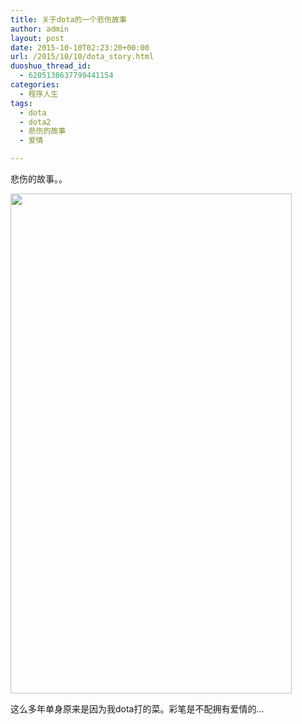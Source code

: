 ```yaml
---
title: 关于dota的一个悲伤故事
author: admin
layout: post
date: 2015-10-10T02:23:20+00:00
url: /2015/10/10/dota_story.html
duoshuo_thread_id:
  - 6205138637799441154
categories:
  - 程序人生
tags:
  - dota
  - dota2
  - 悲伤的故事
  - 爱情

---
```

悲伤的故事。。

<img class="alignnone" src="http://static.oschina.net/uploads/space/2015/1009/155548_fgIM_1589875.jpg" alt="" width="450" height="800" />

这么多年单身原来是因为我dota打的菜。彩笔是不配拥有爱情的&#8230;